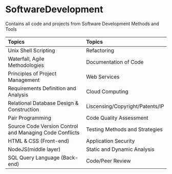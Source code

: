 # SoftwareDevelopment

Contains all code and projects from Software Development Methods and Tools

| Topics                         | Topics                        | 
| :---------------------------  | :--------------------------- | 
|  Unix Shell Scripting          | Refactoring          | 
| Waterfall, Agile Methodologies | Documentation of Code      |
| Principles of Project Management | Web Services           |
| Requirements Definition and Analysis         | Cloud Computing         |
| Relational Database Design \& Construction  | Liscensing/Copyright/Patents/IP             |
| Pair Programming                   | Code Quality Assessment            |
| Source Code Version Control and Managing Code Conflicts          | Testing Methods and Strategies             |
| HTML & CSS (Front-end)   | Application Security                |
| NodeJS(middle layer)                 | Static and Dynamic Analysis           |
| SQL Query Language (Back-end)  | Code/Peer Review |

